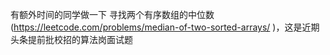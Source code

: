 有额外时间的同学做一下 寻找两个有序数组的中位数 (https://leetcode.com/problems/median-of-two-sorted-arrays/ )，这是近期头条提前批校招的算法岗面试题
